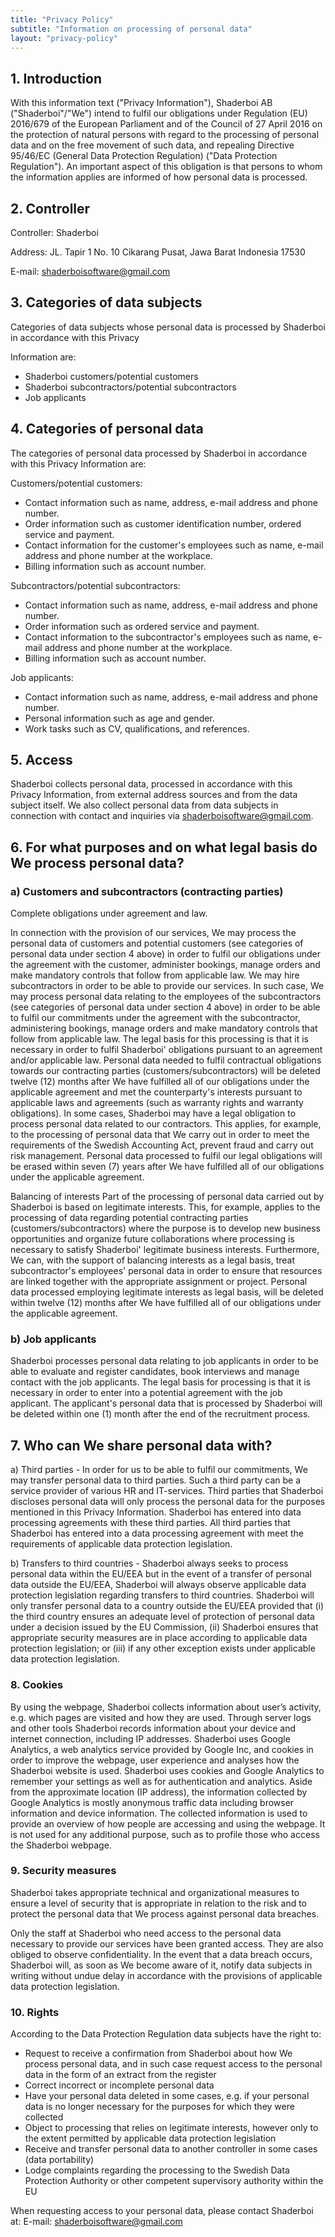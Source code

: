 ```yaml
---
title: "Privacy Policy"
subtitle: "Information on processing of personal data"
layout: "privacy-policy"
---
```

## 1. Introduction
With this information text ("Privacy Information"), Shaderboi AB ("Shaderboi"/"We") intend to fulfil our obligations under Regulation (EU) 2016/679 of the European Parliament and of the Council of 27 April 2016 on the protection of natural persons with regard to the processing of personal data and on the free movement of such data, and repealing Directive 95/46/EC (General Data Protection Regulation) ("Data Protection Regulation"). An important aspect of this obligation is that persons to whom the information applies are informed of how personal data is processed.

## 2. Controller
Controller: Shaderboi

Address: JL. Tapir 1 No. 10
Cikarang Pusat, Jawa Barat
Indonesia 17530

E-mail: shaderboisoftware@gmail.com

## 3. Categories of data subjects
Categories of data subjects whose personal data is processed by Shaderboi in accordance with this Privacy

Information are:
- Shaderboi customers/potential customers
- Shaderboi subcontractors/potential subcontractors
- Job applicants

## 4. Categories of personal data
The categories of personal data processed by Shaderboi in accordance with this Privacy Information are:

Customers/potential customers:
- Contact information such as name, address, e-mail address and phone number.
- Order information such as customer identification number, ordered service and payment.
- Contact information for the customer's employees such as name, e-mail address and phone number at the workplace.
- Billing information such as account number.

Subcontractors/potential subcontractors:
- Contact information such as name, address, e-mail address and phone number.
- Order information such as ordered service and payment.
- Contact information to the subcontractor's employees such as name, e-mail address and phone number at the workplace.
- Billing information such as account number.

Job applicants:
- Contact information such as name, address, e-mail address and phone number.
- Personal information such as age and gender.
- Work tasks such as CV, qualifications, and references.

## 5. Access
Shaderboi collects personal data, processed in accordance with this Privacy Information, from external address sources and from the data subject itself. We also collect personal data from data subjects in connection with contact and inquiries via shaderboisoftware@gmail.com.

## 6. For what purposes and on what legal basis do We process personal data?
### a) Customers and subcontractors (contracting parties)

Complete obligations under agreement and law.

In connection with the provision of our services, We may process the personal data of customers and potential customers (see categories of personal data under section 4 above) in order to fulfil our obligations under the agreement with the customer, administer bookings, manage orders and make mandatory controls that follow from applicable law. We may hire subcontractors in order to be able to provide our services. In such case, We may process personal data relating to the employees of the subcontractors (see categories of personal data under section 4 above) in order to be able to fulfil our commitments under the agreement with the subcontractor, administering bookings, manage orders and make mandatory controls that follow from applicable law. The legal basis for this processing is that it is necessary in order to fulfil Shaderboi' obligations pursuant to an agreement and/or applicable law. Personal data needed to fulfil contractual obligations towards our contracting parties (customers/subcontractors) will be deleted twelve (12) months after We have fulfilled all of our obligations under the applicable agreement and met the counterparty's interests pursuant to applicable laws and agreements (such as warranty rights and warranty obligations). In some cases, Shaderboi may have a legal obligation to process personal data related to our contractors. This applies, for example, to the processing of personal data that We carry out in order to meet the requirements of the Swedish Accounting Act, prevent fraud and carry out risk management. Personal data processed to fulfil our legal obligations will be erased within seven (7) years after We have fulfilled all of our obligations under the applicable
agreement.

Balancing of interests
Part of the processing of personal data carried out by Shaderboi is based on legitimate interests. This, for example, applies to the processing of data regarding potential contracting parties (customers/subcontractors) where the purpose is to develop new business opportunities and organize future collaborations where processing is necessary to satisfy Shaderboi' legitimate business interests. Furthermore, We can, with the support of balancing interests as a legal basis, treat subcontractor's employees' personal data in order to ensure that resources are linked together with the appropriate assignment or project. Personal data processed employing legitimate interests as legal basis, will be deleted within twelve (12) months after We have fulfilled all of our obligations under the applicable agreement.

### b) Job applicants

Shaderboi processes personal data relating to job applicants in order to be able to evaluate and register candidates, book interviews and manage contact with the job applicants. The legal basis for processing is that it is necessary in order to enter into a potential agreement with the job applicant. The applicant's personal data that is processed by Shaderboi will be deleted within one (1) month after the end of the recruitment process.

## 7. Who can We share personal data with?

a) Third parties - In order for us to be able to fulfil our commitments, We may transfer personal data to third parties. Such a third party can be a service provider of various HR and IT-services. Third parties that Shaderboi discloses personal data will only process the personal data for the purposes mentioned in this Privacy Information. Shaderboi has entered into data processing agreements with these third parties. All third parties that Shaderboi has entered into a data processing agreement with meet the requirements of applicable data protection legislation.

b) Transfers to third countries - Shaderboi always seeks to process personal data within the EU/EEA but in the event of a transfer of personal data outside the EU/EEA, Shaderboi will always observe applicable data protection legislation regarding transfers to third countries. Shaderboi will only transfer personal data to a country outside the EU/EEA provided that (i) the third country ensures an adequate level of protection of personal data under a decision issued by the EU Commission, (ii) Shaderboi ensures that appropriate security measures are in place according to applicable data protection legislation; or (iii) if any other exception exists under applicable data protection legislation.

### 8. Cookies
By using the webpage, Shaderboi collects information about user’s activity, e.g. which pages are visited and how they are used. Through server logs and other tools Shaderboi records information about your device and internet connection, including IP addresses. Shaderboi uses Google Analytics, a web analytics service provided by Google Inc, and cookies in order to improve the webpage, user experience and analyses how the Shaderboi website is used. Shaderboi uses cookies and Google Analytics to remember your settings as well as for authentication and analytics. Aside from the approximate location (IP address), the information collected by Google Analytics is mostly anonymous traffic data including browser information and device information. The collected information is used to provide an overview of how people are accessing and using the webpage. It is not used for any additional purpose, such as to profile those who access the Shaderboi webpage.

### 9. Security measures
Shaderboi takes appropriate technical and organizational measures to ensure a level of security that is appropriate in relation to the risk and to protect the personal data that We process against personal data breaches.

Only the staff at Shaderboi who need access to the personal data necessary to provide our services have been granted access. They are also obliged to observe confidentiality. In the event that a data breach occurs, Shaderboi will, as soon as We become aware of it, notify data subjects in writing without undue delay in accordance with the provisions of applicable data protection legislation.

### 10. Rights
According to the Data Protection Regulation data subjects have the right to:
- Request to receive a confirmation from Shaderboi about how We process personal data, and in such case request access to the personal data in the form of an extract from the register
- Correct incorrect or incomplete personal data
- Have your personal data deleted in some cases, e.g. if your personal data is no longer necessary for the purposes for which they were collected
- Object to processing that relies on legitimate interests, however only to the extent permitted by applicable data protection legislation
- Receive and transfer personal data to another controller in some cases (data portability)
- Lodge complaints regarding the processing to the Swedish Data Protection Authority or other competent supervisory authority within the EU

When requesting access to your personal data, please contact Shaderboi at:
E-mail: shaderboisoftware@gmail.com